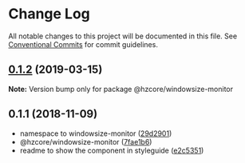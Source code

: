 # Change Log

All notable changes to this project will be documented in this file.
See [Conventional Commits](https://conventionalcommits.org) for commit guidelines.

## [0.1.2](https://github.com/hzdg/hz-core/compare/@hzcore/windowsize-monitor@0.1.1...@hzcore/windowsize-monitor@0.1.2) (2019-03-15)

**Note:** Version bump only for package @hzcore/windowsize-monitor





## 0.1.1 (2018-11-09)


* namespace to windowsize-monitor ([29d2901](https://github.com/hzdg/hz-core/commit/29d2901))
* @hzcore/windowsize-monitor ([7fae1b6](https://github.com/hzdg/hz-core/commit/7fae1b6))
* readme to show the component in styleguide ([e2c5351](https://github.com/hzdg/hz-core/commit/e2c5351))
